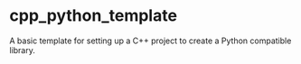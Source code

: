 # cpp_python_template
A basic template for setting up a C++ project to create a Python compatible library.
